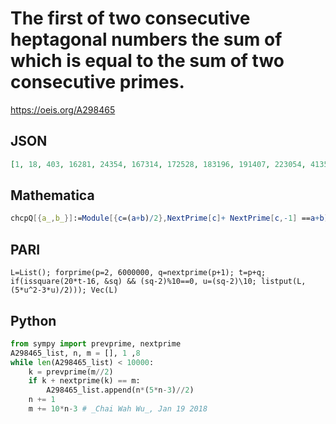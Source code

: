 # The first of two consecutive heptagonal numbers the sum of which is equal to the sum of two consecutive primes\.
https://oeis.org/A298465
## JSON
```JSON
[1, 18, 403, 16281, 24354, 167314, 172528, 183196, 191407, 223054, 413512, 446688, 476767, 507826, 512343, 791578, 926289, 994456, 1032658, 1248562, 1284147, 2221708, 2278630, 2453716, 2604571, 2738952, 2770443, 3207523, 3333330, 4203577, 4400332, 4628761]
```
## Mathematica
```Mathematica
chcpQ[{a_,b_}]:=Module[{c=(a+b)/2},NextPrime[c]+ NextPrime[c,-1] ==a+b]; Select[ Partition[PolygonalNumber[7,Range[2000]],2,1],chcpQ][[;;,1]] (* _Harvey P. Dale_, Mar 14 2023 *)
```
## PARI
```PARI
L=List(); forprime(p=2, 6000000, q=nextprime(p+1); t=p+q; if(issquare(20*t-16, &sq) && (sq-2)%10==0, u=(sq-2)\10; listput(L, (5*u^2-3*u)/2))); Vec(L)
```
## Python
```Python
from sympy import prevprime, nextprime
A298465_list, n, m = [], 1 ,8
while len(A298465_list) < 10000:
    k = prevprime(m//2)
    if k + nextprime(k) == m:
        A298465_list.append(n*(5*n-3)//2)
    n += 1
    m += 10*n-3 # _Chai Wah Wu_, Jan 19 2018
```
